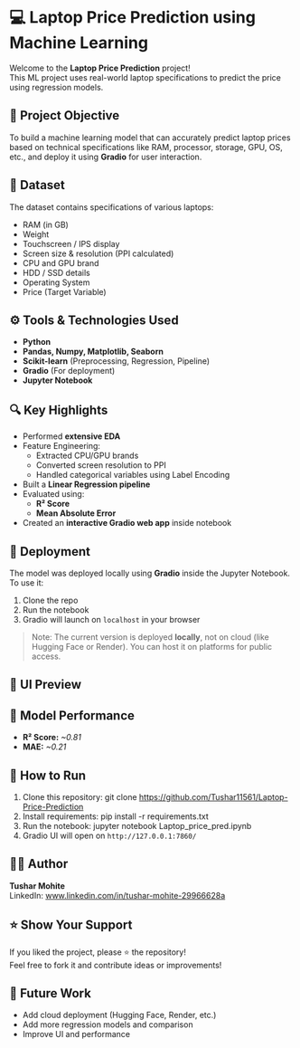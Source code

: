 # 💻 Laptop Price Prediction using Machine Learning

Welcome to the **Laptop Price Prediction** project!  
This ML project uses real-world laptop specifications to predict the price using regression models.

## 📌 Project Objective

To build a machine learning model that can accurately predict laptop prices based on technical specifications like RAM, processor, storage, GPU, OS, etc., and deploy it using **Gradio** for user interaction.

## 📁 Dataset

The dataset contains specifications of various laptops:
- RAM (in GB)
- Weight
- Touchscreen / IPS display
- Screen size & resolution (PPI calculated)
- CPU and GPU brand
- HDD / SSD details
- Operating System
- Price (Target Variable)

## ⚙️ Tools & Technologies Used

- **Python**
- **Pandas, Numpy, Matplotlib, Seaborn**
- **Scikit-learn** (Preprocessing, Regression, Pipeline)
- **Gradio** (For deployment)
- **Jupyter Notebook**

## 🔍 Key Highlights

- Performed **extensive EDA**
- Feature Engineering:
  - Extracted CPU/GPU brands
  - Converted screen resolution to PPI
  - Handled categorical variables using Label Encoding
- Built a **Linear Regression pipeline**
- Evaluated using:
  - **R² Score**
  - **Mean Absolute Error**
- Created an **interactive Gradio web app** inside notebook

## 🚀 Deployment

The model was deployed locally using **Gradio** inside the Jupyter Notebook.  
To use it:
1. Clone the repo
2. Run the notebook
3. Gradio will launch on `localhost` in your browser

> Note: The current version is deployed **locally**, not on cloud (like Hugging Face or Render). You can host it on platforms for public access.

## 📸 UI Preview


## 🧠 Model Performance

- **R² Score:** *~0.81*
- **MAE:** *~0.21*

## 🧾 How to Run

1. Clone this repository: git clone https://github.com/Tushar11561/Laptop-Price-Prediction
2. Install requirements: pip install -r requirements.txt
3. Run the notebook: jupyter notebook Laptop_price_pred.ipynb 
4. Gradio UI will open on `http://127.0.0.1:7860/`

## 🙋‍♂️ Author

**Tushar Mohite**  
LinkedIn: www.linkedin.com/in/tushar-mohite-29966628a

## ⭐️ Show Your Support

If you liked the project, please ⭐ the repository!  
Feel free to fork it and contribute ideas or improvements!

## 📌 Future Work

- Add cloud deployment (Hugging Face, Render, etc.)
- Add more regression models and comparison
- Improve UI and performance

